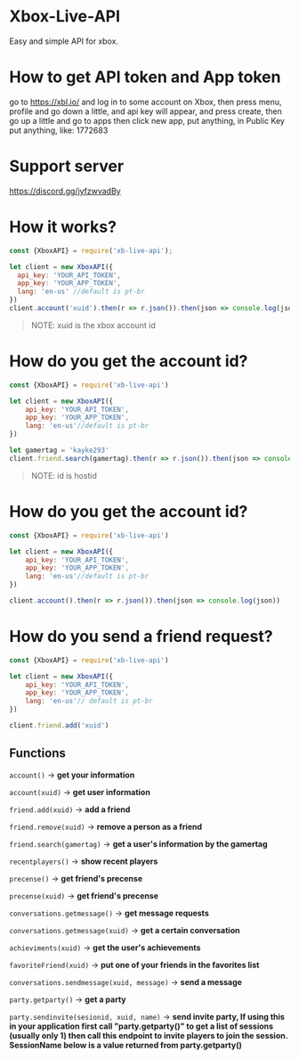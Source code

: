 # Xbox-Live-API
Easy and simple API for xbox.

# How to get API token and App token 

go to https://xbl.io/ and log in to some account on Xbox, then press menu, profile and go down a little, and api key will appear, and press create, then go up a little and go to apps then click new app, put anything, in Public Key put anything, like: 1772683 

# Support server

https://discord.gg/jyfzwvadBy

# How it works? 

```js
const {XboxAPI} = require('xb-live-api');

let client = new XboxAPI({
  api_key: 'YOUR_API_TOKEN',
  app_key: 'YOUR_APP_TOKEN',
  lang: 'en-us' //default is pt-br
})
client.account('xuid').then(r => r.json()).then(json => console.log(json))
```
> NOTE: xuid is the xbox account id

# How do you get the account id?

```js
const {XboxAPI} = require('xb-live-api')

let client = new XboxAPI({
	api_key: 'YOUR_API_TOKEN',
	app_key: 'YOUR_APP_TOKEN',
	lang: 'en-us'//default is pt-br
})

let gamertag = 'kayke293'
client.friend.search(gamertag).then(r => r.json()).then(json => console.log(json))
```
> NOTE: id is hostid 

# How do you get the account id?

```js
const {XboxAPI} = require('xb-live-api')

let client = new XboxAPI({
	api_key: 'YOUR_API_TOKEN',
	app_key: 'YOUR_APP_TOKEN',
	lang: 'en-us'//default is pt-br
})

client.account().then(r => r.json()).then(json => console.log(json))
```
# How do you send a friend request? 

```js
const {XboxAPI} = require('xb-live-api')

let client = new XboxAPI({
	api_key: 'YOUR_API_TOKEN',
	app_key: 'YOUR_APP_TOKEN',
	lang: 'en-us'// default is pt-br
})

client.friend.add('xuid')
```

## Functions

`account()` -> **get your information**

`account(xuid)` -> **get user information**

`friend.add(xuid)` -> **add a friend**

`friend.remove(xuid)` -> **remove a person as a friend**

`friend.search(gamertag)` -> **get a user's information by the gamertag**

`recentplayers()` -> **show recent players**

`precense()` -> **get friend's precense**

`precense(xuid)` -> **get friend's precense**

`conversations.getmessage()` -> **get message requests**

`conversations.getmessage(xuid)` -> **get a certain conversation**

`achieviments(xuid)` -> **get the user's achievements**

`favoriteFriend(xuid)` -> **put one of your friends in the favorites list**

`conversations.sendmessage(xuid, message)` -> **send a message**

`party.getparty()` -> **get a party**

`party.sendinvite(sesionid, xuid, name)` -> **send invite party, If using this in your application first call "party.getparty()" to get a list of sessions (usually only 1) then call this endpoint to invite players to join the session. SessionName below is a value returned from party.getparty()**